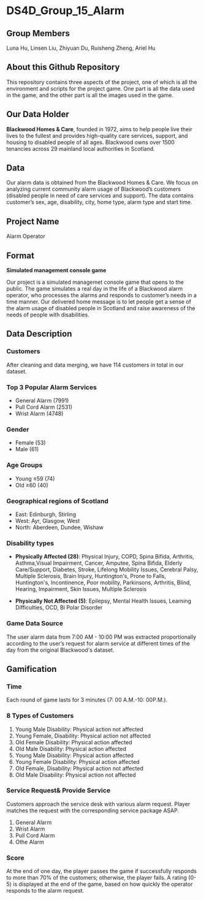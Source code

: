 # DS4D_Group_15_Alarm
## Group Members
Luna Hu, Linsen Liu, Zhiyuan Du, Ruisheng Zheng, Ariel Hu

## About this Github Repository
This repository contains three aspects of the project, one of which is all the environment and scripts for the project game. One part is all the data used in the game, and the other part is all the images used in the game.

## Our Data Holder
**Blackwood Homes & Care**, founded in 1972, aims to help people live their lives to the fullest and provides high-quality care services, support, and housing to disabled people of all ages. Blackwood owns over 1500 tenancies across 29 mainland local authorities in Scotland.

## Data
Our alarm data is obtained from the Blackwood Homes & Care. We focus on analyzing current community alarm usage of Blackwood’s customers (disabled people in need of care services and support). The data contains customer’s sex, age, disability, city, home type, alarm type and start time.

## Project Name
Alarm Operator

## Format
**Simulated management console game**

Our project is a simulated managemet console game that opens to the public.
The game simulates a real day in the life of a Blackwood alarm operator, who processes the alarms and responds to customer’s needs in a time manner.
Our delivered home message is to let people get a sense of the alarm usage of disabled people in Scotland and raise awareness of the needs of people with disabilities.

## Data Description
### Customers
After cleaning and data merging, we have 114 customers in total in our dataset.

### Top 3 Popular Alarm Services
* General Alarm (7991)
* Pull Cord Alarm (2531)
* Wrist Alarm (4748)

### Gender
* Female (53)
* Male (61)

### Age Groups
* Young ≤59 (74)
* Old ≥60 (40)

### Geographical regions of Scotland
* East: Edinburgh, Stirling
* West: Ayr, Glasgow, West
* North: Aberdeen, Dundee, Wishaw

### Disability types
* **Physically Affected (28)**: Physical Injury, COPD, Spina Bifida, Arthritis, Asthma,Visual Impairment, Cancer, Amputee, Spina Bifida, Elderly Care/Support, Diabetes, Stroke, Lifelong Mobility Issues, Cerebral Palsy, Multiple Sclerosis, Brain Injury, Huntington's, Prone to Falls, Huntington's, Incontinence, Poor mobility, Parkinsons, Arthritis, Blind, Hearing, Impairment, Skin Issues, Multiple Sclerosis

* **Physically Not Affected (5)**: Epilepsy, Mental Health Issues, Learning Difficulties, OCD, Bi Polar Disorder

### Game Data Source
The user alarm data from 7:00 AM - 10:00 PM was extracted proportionally according to the user’s request for alarm service at different times of the day from the original Blackwood's dataset.

## Gamification
### Time
Each round of game lasts for 3 minutes (7: 00 A.M.-10: 00P.M.).

### 8 Types of Customers
1. Young Male Disability: Physical action not affected 
2. Young Female, Disability: Physical action not affected
3. Old Female Disability: Physical action affected
4. Old Male Disability: Physical action affected
5. Young Male Disability: Physical action affected
6. Young Female Disability: Physical action affected
7. Old Female, Disability: Physical action not affected
8. Old Male Disability: Physical action not affected

### Service Request&  Provide Service
Customers approach the service desk with various alarm request. Player matches the request with the corresponding service package ASAP.
1. General Alarm
2. Wrist Alarm
3. Pull Cord Alarm
4. Othe Alarm

### Score
At the end of one day, the player passes the game if successfully responds to more than 70% of the customers; otherwise, the player fails. A rating (0-5) is displayed at the end of the game, based on how quickly the operator responds to the alarm request. 

